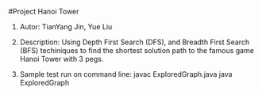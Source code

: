 #Project Hanoi Tower

1. Autor: TianYang Jin, Yue Liu

2. Description: Using Depth First Search (DFS), and Breadth First Search (BFS) techiniques to find the shortest solution path to the famous game Hanoi Tower with 3 pegs. 

3. Sample test run on command line:
   	  javac ExploredGraph.java
	  java ExploredGraph